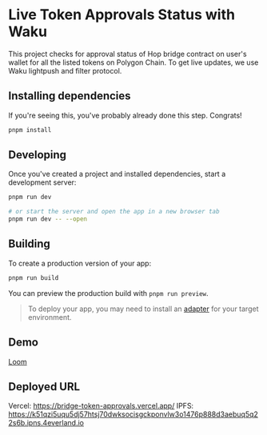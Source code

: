 # Live Token Approvals Status with Waku
This project checks for approval status of Hop bridge contract on user's wallet for all the listed tokens on Polygon Chain. To get live updates, we use Waku lightpush and filter protocol.

## Installing dependencies

If you're seeing this, you've probably already done this step. Congrats!

```bash
pnpm install
```

## Developing

Once you've created a project and installed dependencies, start a development server:

```bash
pnpm run dev

# or start the server and open the app in a new browser tab
pnpm run dev -- --open
```

## Building

To create a production version of your app:

```bash
pnpm run build
```

You can preview the production build with `pnpm run preview`.

> To deploy your app, you may need to install an [adapter](https://kit.svelte.dev/docs/adapters) for your target environment.

## Demo
[Loom](https://www.loom.com/share/8e52ac7ffffa44d4adc7ce869d315f6d?sid=6c05627b-90ea-4e49-b78a-65780e22c0c2)

## Deployed URL
Vercel: https://bridge-token-approvals.vercel.app/
IPFS: https://k51qzi5uqu5dj57htsj70dwksocisgckponvlw3o1476p888d3aebuq5q22s6b.ipns.4everland.io
